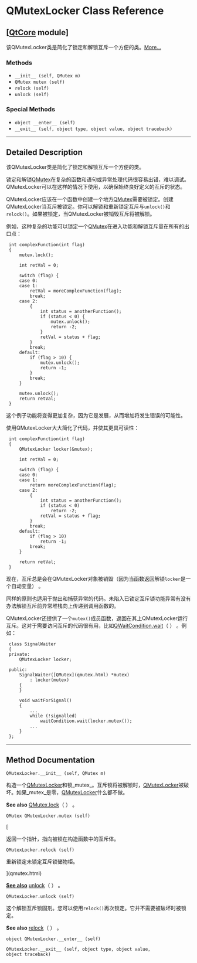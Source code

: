 # QMutexLocker Class Reference

## [[QtCore](index.htm) module]

该QMutexLocker类是简化了锁定和解锁互斥一个方便的类。[More...](#details)

### Methods

*   `__init__ (self, QMutex m)`
*   `QMutex mutex (self)`
*   `relock (self)`
*   `unlock (self)`

### Special Methods

*   `object __enter__ (self)`
*   `__exit__ (self, object type, object value, object traceback)`

* * *

## Detailed Description

该QMutexLocker类是简化了锁定和解锁互斥一个方便的类。

锁定和解锁[QMutex](qmutex.html)在复杂的函数和语句或异常处理代码很容易出错，难以调试。 QMutexLocker可以在这样的情况下使用，以确保始终良好定义的互斥的状态。

QMutexLocker应该在一个函数中创建一个地方[QMutex](qmutex.html)需要被锁定。创建QMutexLocker当互斥被锁定。你可以解锁和重新锁定互斥与`unlock()`和`relock()`。如果被锁定，当QMutexLocker被销毁互斥将被解锁。

例如，这种复杂的功能可以锁定一个[QMutex](qmutex.html)在进入功能和解锁互斥量在所有的出口点：

```
 int complexFunction(int flag)
 {
     mutex.lock();

     int retVal = 0;

     switch (flag) {
     case 0:
     case 1:
         retVal = moreComplexFunction(flag);
         break;
     case 2:
         {
             int status = anotherFunction();
             if (status < 0) {
                 mutex.unlock();
                 return -2;
             }
             retVal = status + flag;
         }
         break;
     default:
         if (flag > 10) {
             mutex.unlock();
             return -1;
         }
         break;
     }

     mutex.unlock();
     return retVal;
 }

```

这个例子功能将变得更加复杂，因为它是发展，从而增加将发生错误的可能性。

使用QMutexLocker大大简化了代码，并使其更具可读性：

```
 int complexFunction(int flag)
 {
     QMutexLocker locker(&mutex);

     int retVal = 0;

     switch (flag) {
     case 0:
     case 1:
         return moreComplexFunction(flag);
     case 2:
         {
             int status = anotherFunction();
             if (status < 0)
                 return -2;
             retVal = status + flag;
         }
         break;
     default:
         if (flag > 10)
             return -1;
         break;
     }

     return retVal;
 }

```

现在，互斥总是会在QMutexLocker对象被销毁（因为当函数返回解锁`locker`是一个自动变量） 。

同样的原则也适用于抛出和捕获异常的代码。未陷入已锁定互斥锁功能异常有没有办法解锁互斥前异常堆栈向上传递到调用函数的。

QMutexLocker还提供了一个`mutex()`成员函数，返回在其上QMutexLocker运行互斥。这对于需要访问互斥的代码很有用，比如[QWaitCondition.wait](qwaitcondition.html#wait)（ ） 。例如：

```
 class SignalWaiter
 {
 private:
     QMutexLocker locker;

 public:
     SignalWaiter([QMutex](qmutex.html) *mutex)
         : locker(mutex)
     {
     }

     void waitForSignal()
     {
         ...
         while (!signalled)
             waitCondition.wait(locker.mutex());
         ...
     }
 };

```

* * *

## Method Documentation

```
QMutexLocker.__init__ (self, QMutex m)
```

构造一个[QMutexLocker](qmutexlocker.html)和锁_mutex_。互斥锁将被解锁时，[QMutexLocker](qmutexlocker.html)被破坏。如果_mutex_是零，[QMutexLocker](qmutexlocker.html)什么都不做。

**See also** [QMutex.lock](qmutex.html#lock)（ ） 。

```
QMutex QMutexLocker.mutex (self)
```

[

返回一个指针，指向被锁在构造函数中的互斥体。

```
QMutexLocker.relock (self)
```

重新锁定未锁定互斥锁储物柜。

](qmutex.html)

[**See also**](qmutex.html) [unlock](qmutexlocker.html#unlock)（ ） 。

```
QMutexLocker.unlock (self)
```

这个解锁互斥锁固剂。您可以使用`relock()`再次锁定。它并不需要被破坏时被锁定。

**See also** [relock](qmutexlocker.html#relock)（ ） 。

```
object QMutexLocker.__enter__ (self)
```

```
QMutexLocker.__exit__ (self, object type, object value, object traceback)
```